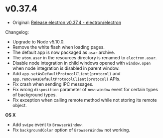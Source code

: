 # v0.37.4

* Original: [Release electron v0.37.4 - electron/electron](https://github.com/electron/electron/releases/tag/v0.37.4)

Changelog:

* Upgrade to Node v5.10.0.
* Remove the white flash when loading pages.
* The default app is now packaged as `asar` archive.
* The `atom.asar` in the resources directory is renamed to `electron.asar`.
* Disable node integration in child windows opened with `window.open` when node integration is disabled in parent window.
* Add `app.setAsDefaultProtocolClient(protocol)` and `app.removeAsDefaultProtocolClient(protocol)` APIs.
* Fix crash when sending IPC messages.
* Fix wrong `disposition` parameter of `new-window` event for certain types of background types.
* Fix exception when calling remote method while not storing its remote object.

**OS X**

* Add `swipe` event to `BrowserWindow`.
* Fix `backgroundColor` option of `BrowserWindow` not working.

